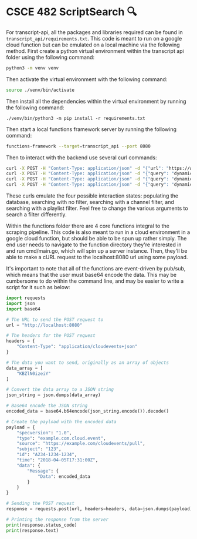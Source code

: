 # CSCE 482 ScriptSearch 🔍

For transcript-api, all the packages and libraries required can be found in `transcript_api/requirements.txt`.
This code is meant to run on a google cloud function but can be emulated on a local machine via the following method.
First create a python virtual environment within the transcript api folder using the following command:
```bash
python3 -m venv venv
```

Then activate the virtual environment with the following command:
```bash
source ./venv/bin/activate
```

Then install all the dependencies within the virtual environment by running the following command:
```
./venv/bin/python3 -m pip install -r requirements.txt
```

Then start a local functions framework server by running the following command:
```bash
functions-framework --target=transcript_api --port 8080
```

Then to interact with the backend use several curl commands:
```bash
curl -X POST -H "Content-Type: application/json" -d "{"url": "https://www.youtube.com/watch?v=jNQXAC9IVRw"}" http://localhost:8080
curl -X POST -H "Content-Type: application/json" -d "{"query": "dynamic programming"}" http://localhost:8080
curl -X POST -H "Content-Type: application/json" -d "{"query": "dynamic programming", "channel_id": "UC_mYaQAE6-71rjSN6CeCA-g"}" http://localhost:8080
curl -X POST -H "Content-Type: application/json" -d "{"query": "dynamic programming", "video_ids": '["0baCL9wwJTA","RRP_GFSGrDA","gOFrQs_13mQ","dXBapNjnab4","StSGz5dx52s"]'}" http://localhost:8080
```

These curls emulate the four possible interaction states: populating the database, searching with no filter, searching with a channel filter, and searching with a playlist filter.
Feel free to change the various arguments to search a filter differently.


Within the functions folder there are 4 core functions integral to the scraping pipeline. This code is also meant to run in a cloud environment in a google cloud function, but should be able to be spun up rather simply. The end user needs to navigate to the function directory they're interested in and run cmd/main.go, which will spin up a server instance. Then, they'll be able to make a cURL request to the localhost:8080 url using some payload.

It's important to note that all of the functions are event-driven by pub/sub, which means that the user must base64 encode the data. This may be cumbersome to do within the command line, and may be easier to write a script for it such as below:
```python
import requests
import json
import base64

# The URL to send the POST request to
url = "http://localhost:8080"

# The headers for the POST request
headers = {
    "Content-Type": "application/cloudevents+json"
}

# The data you want to send, originally as an array of objects
data_array = [
    "KBZlN0izeiY"
]

# Convert the data array to a JSON string
json_string = json.dumps(data_array)

# Base64 encode the JSON string
encoded_data = base64.b64encode(json_string.encode()).decode()

# Create the payload with the encoded data
payload = {
    "specversion": "1.0",
    "type": "example.com.cloud.event",
    "source": "https://example.com/cloudevents/pull",
    "subject": "123",
    "id": "A234-1234-1234",
    "time": "2018-04-05T17:31:00Z",
    "data": {
        "Message": {
            "Data": encoded_data
        }
    }
}

# Sending the POST request
response = requests.post(url, headers=headers, data=json.dumps(payload))

# Printing the response from the server
print(response.status_code)
print(response.text)

```
